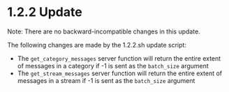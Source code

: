 # 1.2.2 Update

Note: There are no backward-incompatible changes in this update.

The following changes are made by the 1.2.2.sh update script:

- The `get_category_messages` server function will return the entire extent of messages in a category if -1 is sent as the `batch_size` argument
- The `get_stream_messages` server function will return the entire extent of messages in a stream if -1 is sent as the `batch_size` argument
